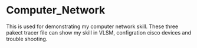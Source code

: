 # Computer_Network
This is used for demonstrating my computer network skill.
These three pakect tracer file can show my skill in VLSM, configration cisco devices and trouble shooting.
